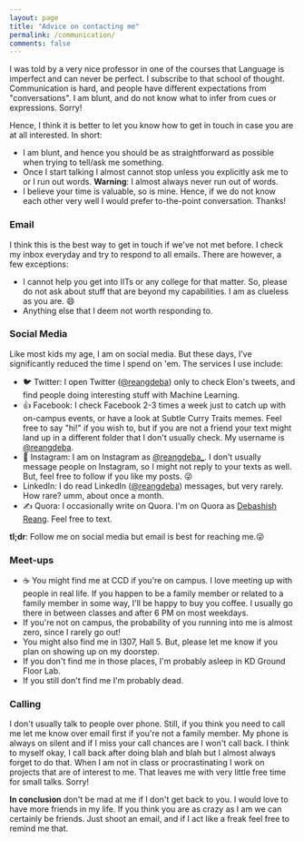 ```yaml
---
layout: page
title: "Advice on contacting me"
permalink: /communication/
comments: false
---
```


I was told by a very nice professor in one of the courses that Language is imperfect and can never be perfect. I subscribe to that school of thought. Communication is hard, and people have different expectations from "conversations". I am blunt, and do not know what to infer from cues or expressions. Sorry!

Hence, I think it is better to let you know how to get in touch in case you are at all interested. In short:
* I am blunt, and hence you should be as straightforward as possible when trying to tell/ask me something.
* Once I start talking I almost cannot stop unless you explicitly ask me to or I run out words. **Warning**: I almost always never run out of words.
* I believe your time is valuable, so is mine. Hence, if we do not know each other very well I would prefer to-the-point conversation. Thanks!

### Email
I think this is the best way to get in touch if we've not met before. I check my inbox everyday and try to respond to all emails. There are however, a few exceptions:
* I cannot help you get into IITs or any college for that matter. So, please do not ask about stuff that are beyond my capabilities. I am as clueless as you are. :smile:
* Anything else that I deem not worth responding to.

### Social Media
Like most kids my age, I am on social media. But these days, I've significantly reduced the time I spend on 'em. The services I use include:
* 🐦 Twitter: I open Twitter ([@reangdeba](https://twitter.com/reangdeba)) only to check Elon's tweets, and find people doing interesting stuff with Machine Learning.
* 👍 Facebook: I check Facebook 2-3 times a week just to catch up with on-campus events, or have a look at Subtle Curry Traits memes. Feel free to say "hi!" if you wish to, but if you are not a friend your text might land up in a different folder that I don't usually check. My username is [@reangdeba](https://www.facebook.com/reangdeba).
* 📸 Instagram: I am on Instagram as [@reangdeba_](https://www.instagram.com/reangdeba_/). I don't usually message people on Instagram, so I might not reply to your texts as well. But, feel free to follow if you like my posts. :stuck_out_tongue_winking_eye:
* LinkedIn: I do read LinkedIn ([@reangdeba](https://www.linkedin.com/in/reangdeba/)) messages, but very rarely. How rare? umm, about once a month.
* ✍️ Quora: I occasionally write on Quora. I'm on Quora as [Debashish Reang](https://www.quora.com/profile/Debashish-Reang). Feel free to text.

**tl;dr**: Follow me on social media but email is best for reaching me.:stuck_out_tongue_winking_eye:

### Meet-ups
* :coffee: You might find me at CCD if you're on campus. I love meeting up with people in real life. If you happen to be a family member or related to a family member in some way, I'll be happy to buy you coffee. I usually go there in between classes and after 6 PM on most weekdays.
* If you're not on campus, the probability of you running into me is almost zero, since I rarely go out!
* You might also find me in I307, Hall 5. But, please let me know if you plan on showing up on my doorstep.
* If you don't find me in those places, I'm probably asleep in KD Ground Floor Lab.
* <reddot>If you still don't find me I'm probably dead.</reddot>

### Calling
I don't usually talk to people over phone. Still, if you think you need to call me let me know over email first if you're not a family member. My phone is always on silent and if I miss your call chances are I won't call back. I think to myself okay, I call back after doing blah and blah but I almost always forget to do that. When I am not in class or procrastinating I work on projects that are of interest to me. That leaves me with very little free time for small talks. Sorry!

**In conclusion** don't be mad at me if I don't get back to you. I would love to have more friends in my life. If you think you are as crazy as I am we can certainly be friends. Just shoot an email, and if I act like a freak feel free to remind me that.
